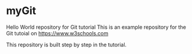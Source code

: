 # myGit
Hello World repository for Git tutorial
This is an example repository for the Git tutoial on https://www.w3schools.com

This repository is built step by step in the tutorial. 
